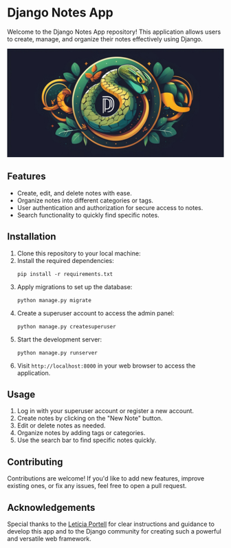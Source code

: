 # Django Notes App

Welcome to the Django Notes App repository! This application allows users to create, manage, and organize their notes effectively using Django.

![app_logo](./static/images/python_django_logo.jpg)

## Features

- Create, edit, and delete notes with ease.
- Organize notes into different categories or tags.
- User authentication and authorization for secure access to notes.
- Search functionality to quickly find specific notes.

## Installation

1. Clone this repository to your local machine:
2. Install the required dependencies:
    ```
    pip install -r requirements.txt
    ```
3. Apply migrations to set up the database: 
    ```
    python manage.py migrate
    ```
4. Create a superuser account to access the admin panel:
    ```
    python manage.py createsuperuser
    ```
5. Start the development server:
    ```
    python manage.py runserver
    ```
6. Visit `http://localhost:8000` in your web browser to access the application.

## Usage

1. Log in with your superuser account or register a new account.
2. Create notes by clicking on the "New Note" button.
3. Edit or delete notes as needed.
4. Organize notes by adding tags or categories.
5. Use the search bar to find specific notes quickly.

## Contributing

Contributions are welcome! If you'd like to add new features, improve existing ones, or fix any issues, feel free to open a pull request.

## Acknowledgements

Special thanks to the [Letícia Portell](https://www.linkedin.com/in/leportella/) for clear instructions and guidance to develop this app and to the Django community for creating such a powerful and versatile web framework.
